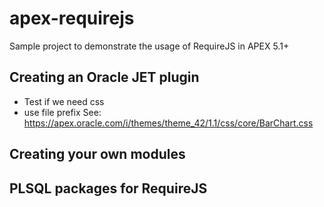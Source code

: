 # apex-requirejs
Sample project to demonstrate the usage of RequireJS in APEX 5.1+

## Creating an Oracle JET plugin

- Test if we need css
- use file prefix
See: https://apex.oracle.com/i/themes/theme_42/1.1/css/core/BarChart.css

## Creating your own modules

## PLSQL packages for RequireJS

